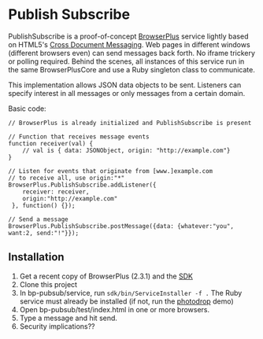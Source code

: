 # Publish Subscribe

PublishSubscribe is a proof-of-concept [BrowserPlus](http://browserplus.yahoo.com/) service lightly based on HTML5's [Cross Document Messaging](http://www.whatwg.org/specs/web-apps/current-work/#crossDocumentMessages). Web pages in different windows (different browsers even) can send messages back forth. No iframe trickery or polling required. Behind the scenes, all instances of this service run in the same BrowserPlusCore and use a Ruby singleton class to communicate.

This implementation allows JSON data objects to be sent. Listeners can specify interest in all messages or only messages from a certain domain.

Basic code:

    // BrowserPlus is already initialized and PublishSubscribe is present

    // Function that receives message events
    function receiver(val) {
        // val is { data: JSONObject, origin: "http://example.com"}
    }

    // Listen for events that originate from [www.]example.com
    // to receive all, use origin:"*"
    BrowserPlus.PublishSubscribe.addListener({
        receiver: receiver, 
        origin:"http://example.com"
     }, function() {});

    // Send a message
    BrowserPlus.PublishSubscribe.postMessage({data: {whatever:"you", want:2, send:"!"}});


## Installation

1. Get a recent copy of BrowserPlus (2.3.1) and the [SDK](http://browserplus.yahoo.com/developer/service/sdk/)
2. Clone this project
3. In bp-pubsub/service, run `sdk/bin/ServiceInstaller -f .` The Ruby service must already be installed (if not, run the [photodrop](http://browserplus.yahoo.com/demos/photodrop/) demo)
4. Open bp-pubsub/test/index.html in one or more browsers.  
5. Type a message and hit send.
6. Security implications??

